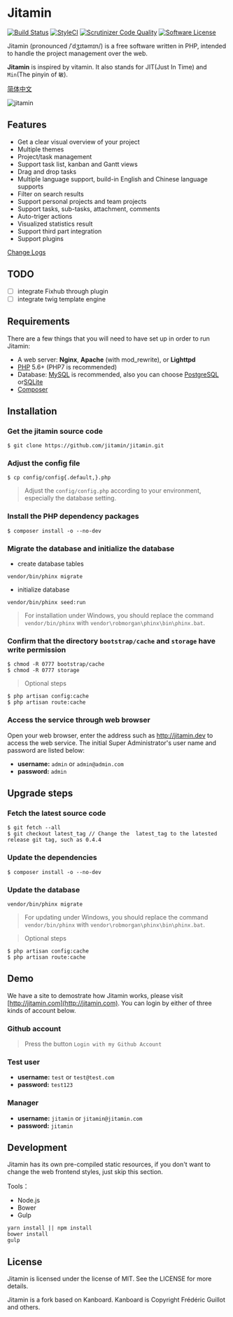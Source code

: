 Jitamin
========

[![Build Status](https://travis-ci.org/jitamin/jitamin.svg?branch=master)](https://travis-ci.org/jitamin/jitamin)
[![StyleCI](https://styleci.io/repos/72176201/shield?branch=master)](https://styleci.io/repos/72176201/)
[![Scrutinizer Code Quality](https://scrutinizer-ci.com/g/jitamin/jitamin/badges/quality-score.png?b=master)](https://scrutinizer-ci.com/g/jitamin/jitamin/?branch=master)
[![Software License](https://img.shields.io/badge/license-MIT-brightgreen.svg?style=flat-square)](LICENSE)

Jitamin (pronounced /ˈdʒɪtəmɪn/) is a free software written in PHP, intended to handle the project management over the web. 

**Jitamin** is inspired by vitamin. It also stands for JIT(Just In Time) and `Min`(The pinyin of `敏`).

[简体中文](https://github.com/jitamin/jitamin/blob/master/README-zh_CN.md)


![jitamin](https://cloud.githubusercontent.com/assets/15666864/21678087/312aab60-d378-11e6-8244-56882545970c.jpeg)

## Features

* Get a clear visual overview of your project
* Multiple themes
* Project/task management
* Support task list, kanban and Gantt views
* Drag and drop tasks
* Multiple language support, build-in English and Chinese language supports
* Filter on search results
* Support personal projects and team projects
* Support tasks, sub-tasks, attachment, comments
* Auto-triger actions
* Visualized statistics result
* Support third part integration
* Support plugins

[Change Logs](https://github.com/jitamin/jitamin/blob/master/ChangeLog.md)

## TODO

- [ ] integrate Fixhub through plugin
- [ ] integrate twig template engine

## Requirements

There are a few things that you will need to have set up in order to run Jitamin:

- A web server: **Nginx**, **Apache** (with mod_rewrite), or **Lighttpd**
- [PHP](http://www.php.net) 5.6+ (PHP7 is recommended)
- Database: [MySQL](https://www.mysql.com) is recommended, also you can choose [PostgreSQL](http://www.postgresql.org) or[SQLite](https://www.sqlite.org)
- [Composer](https://getcomposer.org) 

## Installation

### Get the jitamin source code

```shell
$ git clone https://github.com/jitamin/jitamin.git
```

### Adjust the config file

```shell
$ cp config/config{.default,}.php
```
> Adjust the `config/config.php` according to your environment, especially the database setting.

### Install the PHP dependency packages

```shell
$ composer install -o --no-dev
```

### Migrate the database and initialize the database

- create database tables
```shell
vendor/bin/phinx migrate
```

- initialize database
```shell
vendor/bin/phinx seed:run
```
> For installation under Windows, you should replace the command `vendor/bin/phinx` with `vendor\robmorgan\phinx\bin\phinx.bat`.

### Confirm that the directory `bootstrap/cache` and `storage` have write permission

```shell
$ chmod -R 0777 bootstrap/cache
$ chmod -R 0777 storage
```
> Optional steps

```shell
$ php artisan config:cache
$ php artisan route:cache
```

### Access the service through web browser

Open your web browser, enter the address such as http://jitamin.dev to  access the web service.
The initial Super Administrator's user name and password are listed below:

- **username:** `admin` or `admin@admin.com`
- **password:** `admin`

## Upgrade steps

### Fetch the latest source code

```shell
$ git fetch --all
$ git checkout latest_tag // Change the  latest_tag to the latested release git tag, such as 0.4.4
```

### Update the dependencies

```shell
$ composer install -o --no-dev
```

### Update the database

```shell
vendor/bin/phinx migrate
```
> For updating under Windows, you should replace the command `vendor/bin/phinx` with `vendor\robmorgan\phinx\bin\phinx.bat`.

> Optional steps

```shell
$ php artisan config:cache
$ php artisan route:cache
```

## Demo

We have a site to demostrate how Jitamin works, please visit [http://jitamin.com](http://jitamin.com). You can login by either of three kinds of account below.

### Github account

> Press the button `Login with my Github Account`

### Test user

- **username:** `test` or `test@test.com`
- **password:** `test123`

### Manager

- **username:** `jitamin` or `jitamin@jitamin.com`
- **password:** `jitamin`

## Development

Jitamin has its own pre-compiled static resources, if you don't want to change the web frontend styles, just skip this section.

Tools：

- Node.js
- Bower
- Gulp

```shell
yarn install || npm install
bower install
gulp
```

## License

Jitamin is licensed under the license of MIT.  See the LICENSE for more details.

Jitamin is a fork based on Kanboard. Kanboard is Copyright Frédéric Guillot and others.

